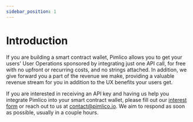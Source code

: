 ```yaml
---
sidebar_position: 1
---
```


# Introduction

If you are building a smart contract wallet, Pimlico allows you to get your users' User Operations sponsored by integrating just one API call, for free with no upfront or recurring costs, and no strings attached. In addition, we give forward you a part of the revenue we make, providing a valuable revenue stream for you in addition to the UX benefits your users get.

If you are interested in receiving an API key and having us help you integrate Pimlico into your smart contract wallet, please fill out our [interest form](https://u2fnk0lj4et.typeform.com/to/ZxnyuGXv) or reach out to us at contact@pimlico.io. We aim to respond as soon as possible, usually in a couple hours.